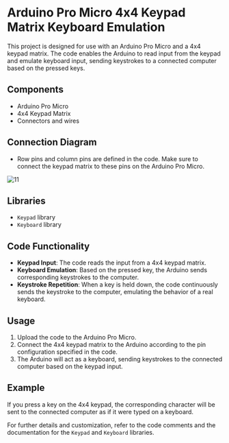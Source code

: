 # Arduino Pro Micro 4x4 Keypad Matrix Keyboard Emulation

This project is designed for use with an Arduino Pro Micro and a 4x4 keypad matrix. The code enables the Arduino to read input from the keypad and emulate keyboard input, sending keystrokes to a connected computer based on the pressed keys.

## Components
- Arduino Pro Micro
- 4x4 Keypad Matrix
- Connectors and wires
  
## Connection Diagram
- Row pins and column pins are defined in the code. Make sure to connect the keypad matrix to these pins on the Arduino Pro Micro.


![11](https://github.com/user-attachments/assets/f851d687-fca5-45e9-a297-03320c17531e)

## Libraries
- `Keypad` library
- `Keyboard` library

## Code Functionality
- **Keypad Input**: The code reads the input from a 4x4 keypad matrix.
- **Keyboard Emulation**: Based on the pressed key, the Arduino sends corresponding keystrokes to the computer.
- **Keystroke Repetition**: When a key is held down, the code continuously sends the keystroke to the computer, emulating the behavior of a real keyboard.

## Usage
1. Upload the code to the Arduino Pro Micro.
2. Connect the 4x4 keypad matrix to the Arduino according to the pin configuration specified in the code.
3. The Arduino will act as a keyboard, sending keystrokes to the connected computer based on the keypad input.

## Example
If you press a key on the 4x4 keypad, the corresponding character will be sent to the connected computer as if it were typed on a keyboard.

For further details and customization, refer to the code comments and the documentation for the `Keypad` and `Keyboard` libraries.
